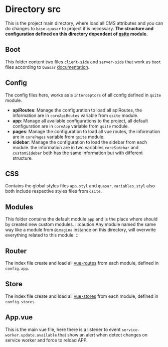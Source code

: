 # Directory src
This is the project main directory, where load all CMS attributes and you can do changes to `base-quasar` to project if is necessary. **The structure and configuration defined on this directory dependent of [qsite](/docs/category/qsite) module.**

## Boot
This folder content two files `client-side` and `server-side` that work as `boot` files according to `Quasar` [documentation](https://quasar.dev/quasar-cli/boot-files#introduction).

## Config
The config files here, works as a `interceptors` of all config defined in `qsite` module. 
- **apiRoutes**: Manage the configuration to load all apiRoutes, the information are in `coreApiRoutes` variable from `qsite` module.
- **app**: Manage all available configurations to the project, all default configuration are in `coreApp` variable  from `qsite` module.
- **pages**: Manage the configuration to load all vue routes, the information are in `corePages` variable  from `qsite` module.
- **sidebar**: Manage the configuration to load the sidebar from each module. the information are in two variables `coreSidebar` and `customSidebar` both has the same information but with different structure.

## CSS
Contains the global styles files `app.styl` and `quasar.variables.styl` also both include respective styles files from `qsite`.

## Modules
This folder contains the default module `app` and is the place where should by created new custom modules.
:::caution
Any module named the same way like a module from `@imagina` instance on this directory, will overwrite everything related to this module.
:::

## Router
The index file create and load all [vue-routes](https://router.vuejs.org/) from each module, defined in `config.app`.

## Store
The index file create and load all [vue-stores](https://vuex.vuejs.org/) from each module, defined in `config.stores`.

## App.vue
This is the main vue file, here there is a listener to event `service-worker.update.available` that show an alert when detect changes on service worker and force to reload APP.